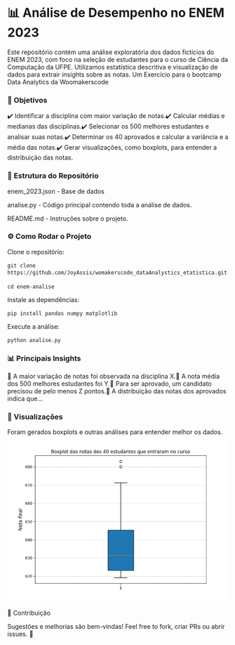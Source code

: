 # 📊 Análise de Desempenho no ENEM 2023

Este repositório contém uma análise exploratória dos dados fictícios do ENEM 2023, com foco na seleção de estudantes para o curso de Ciência da Computação da UFPE. Utilizamos estatística descritiva e visualização de dados para extrair insights sobre as notas.
Um Exercício para o bootcamp Data Analytics da Woomakerscode

### 📌 Objetivos

✔️ Identificar a disciplina com maior variação de notas.✔️ Calcular médias e medianas das disciplinas.✔️ Selecionar os 500 melhores estudantes e analisar suas notas.✔️ Determinar os 40 aprovados e calcular a variância e a média das notas.✔️ Gerar visualizações, como boxplots, para entender a distribuição das notas.

### 📂 Estrutura do Repositório

enem_2023.json - Base de dados

analise.py - Código principal contendo toda a análise de dados.

README.md - Instruções sobre o projeto.

### ⚙️ Como Rodar o Projeto

Clone o repositório:
```
git clone https://github.com/JoyAssis/womakerscode_dataAnalystics_etatistica.git

cd enem-analise
```
Instale as dependências:
```
pip install pandas numpy matplotlib
```
Execute a análise:
```
python analise.py
```
### 📊 Principais Insights

📌 A maior variação de notas foi observada na disciplina X.📌 A nota média dos 500 melhores estudantes foi Y.📌 Para ser aprovado, um candidato precisou de pelo menos Z pontos.📌 A distribuição das notas dos aprovados indica que...

### 🎨 Visualizações

Foram gerados boxplots e outras análises para entender melhor os dados.
<img src="boxplot-top40.png">

📢 Contribuição

Sugestões e melhorias são bem-vindas! Feel free to fork, criar PRs ou abrir issues. 🚀